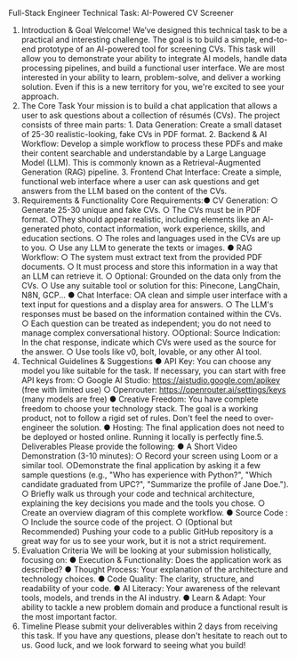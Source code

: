 Full-Stack Engineer Technical Task: AI-Powered
CV Screener
1. Introduction & Goal
Welcome! We’ve designed this technical task to be a practical and interesting challenge. The
goal is to build a simple, end-to-end prototype of an AI-powered tool for screening CVs.
This task will allow you to demonstrate your ability to integrate AI models, handle data
processing pipelines, and build a functional user interface. We are most interested in your ability
to learn, problem-solve, and deliver a working solution. Even if this is a new territory for you,
we're excited to see your approach.
2. The Core Task
Your mission is to build a chat application that allows a user to ask questions about a collection
of résumés (CVs). The project consists of three main parts:
1.​ Data Generation: Create a small dataset of 25-30 realistic-looking, fake CVs in PDF
format.
2.​ Backend & AI Workflow: Develop a simple workflow to process these PDFs and make
their content searchable and understandable by a Large Language Model (LLM). This is
commonly known as a Retrieval-Augmented Generation (RAG) pipeline.
3.​ Frontend Chat Interface: Create a simple, functional web interface where a user can ask
questions and get answers from the LLM based on the content of the CVs.
3. Requirements & Functionality
Core Requirements:●​ CV Generation:
○​ Generate 25-30 unique and fake CVs.
○​ The CVs must be in PDF format.
○​ They should appear realistic, including elements like an AI-generated photo,
contact information, work experience, skills, and education sections.
○​ The roles and languages used in the CVs are up to you.
○​ Use any LLM to generate the texts or images.
●​ RAG Workflow:
○​ The system must extract text from the provided PDF documents.
○​ It must process and store this information in a way that an LLM can retrieve it.
○​ Optional: Grounded on the data only from the CVs.
○​ Use any suitable tool or solution for this: Pinecone, LangChain, N8N, GCP...
●​ Chat Interface:
○​ A clean and simple user interface with a text input for questions and a display
area for answers.
○​ The LLM's responses must be based on the information contained within the
CVs.
○​ Each question can be treated as independent; you do not need to manage
complex conversational history.
○​ Optional: Source Indication: In the chat response, indicate which CVs were used
as the source for the answer.
○​ Use tools like v0, bolt, lovable, or any other AI tool.
4. Technical Guidelines & Suggestions
●​ API Key: You can choose any model you like suitable for the task. If necessary, you can
start with free API keys from:
○​ Google AI Studio: https://aistudio.google.com/apikey (free with limited use)
○​ Openrouter: https://openrouter.ai/settings/keys (many models are free)
●​ Creative Freedom: You have complete freedom to choose your technology stack. The
goal is a working product, not to follow a rigid set of rules. Don't feel the need to
over-engineer the solution.
●​ Hosting: The final application does not need to be deployed or hosted online. Running it
locally is perfectly fine.5. Deliverables
Please provide the following:
●​ A Short Video Demonstration (3-10 minutes):
○​ Record your screen using Loom or a similar tool.
○​ Demonstrate the final application by asking it a few sample questions (e.g., "Who
has experience with Python?", "Which candidate graduated from UPC?",
"Summarize the profile of Jane Doe.").
○​ Briefly walk us through your code and technical architecture, explaining the key
decisions you made and the tools you chose.
○​ Create an overview diagram of this complete workflow.
●​ Source Code :
○​ Include the source code of the project.
○​ (Optional but Recommended) Pushing your code to a public GitHub repository is
a great way for us to see your work, but it is not a strict requirement.
6. Evaluation Criteria
We will be looking at your submission holistically, focusing on:
●​ Execution & Functionality: Does the application work as described?
●​ Thought Process: Your explanation of the architecture and technology choices.
●​ Code Quality: The clarity, structure, and readability of your code.
●​ AI Literacy: Your awareness of the relevant tools, models, and trends in the AI industry.
●​ Learn & Adapt: Your ability to tackle a new problem domain and produce a functional
result is the most important factor.
7. Timeline
Please submit your deliverables within 2 days from receiving this task.
If you have any questions, please don't hesitate to reach out to us. Good luck, and we look
forward to seeing what you build!